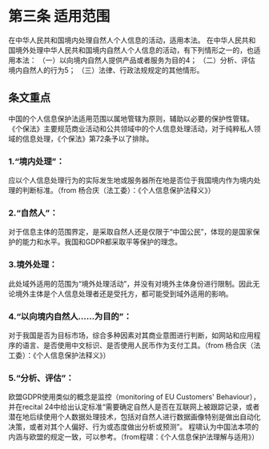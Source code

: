 # 第三条 适用范围
在中华人民共和国境内处理自然人个人信息的活动，适用本法。
在中华人民共和国境外处理中华人民共和国境内自然人个人信息的活动，有下列情形之一的，也适用本法：
（一）以向境内自然人提供产品或者服务为目的4；
（二）分析、评估境内自然人的行为5；
（三）法律、行政法规规定的其他情形。

## 条文重点
中国的个人信息保护法适用范围以属地管辖为原则，辅助以必要的保护性管辖。
《个保法》主要规范商业活动和公共领域中的个人信息处理活动，对于纯粹私人领域的信息处理，《个保法》第72条予以了排除。

### 1.“境内处理”：
应以个人信息处理行为的实际发生地或服务器所在地是否位于我国境内作为境内处理的判断标准。（from 杨合庆（法工委）：《个人信息保护法释义》）

### 2.“自然人”：
对于信息主体的范围界定，是采取自然人还是仅限于“中国公民”，体现的是国家保护的能力和水平。我国和GDPR都采取平等保护的理念。

### 3.境外处理：
此处域外适用的范围为“境外处理活动”，并没有对境外主体身份进行限制。因此无论境外主体是个人信息处理者还是受托方，都可能受到域外适用的影响。

### 4.“以向境内自然人……为目的”：
对于我国是否为目标市场，综合多种因素对其商业意图进行判断，如网站和应用程序的语言、是否使用中文标识、是否使用人民币作为支付工具。（from 杨合庆（法工委）：《个人信息保护法释义》）

### 5.“分析、评估”：
欧盟GDPR使用类似的概念是监控（monitoring of EU Customers' Behaviour），并在recital 24中给出认定标准“需要确定自然人是否在互联网上被跟踪记录，或者潜在地后续使用个人数据处理技术，包括对自然人进行数据画像特别是做出自动化决策，或者对其个人偏好、行为或态度做出分析或预测”。
程啸认为中国法本项的内涵与欧盟的规定一致，可以参考。（from程啸：《个人信息保护法理解与适用》）
